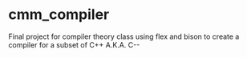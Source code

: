 cmm_compiler
============

Final project for compiler theory class using flex and bison to create a compiler for a subset of C++ A.K.A. C--
